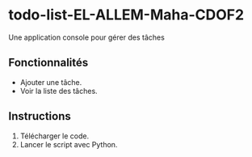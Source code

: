 # todo-list-EL-ALLEM-Maha-CDOF2
Une application console pour gérer des tâches

## Fonctionnalités
- Ajouter une tâche.
- Voir la liste des tâches.

## Instructions
1. Télécharger le code.
2. Lancer le script avec Python.
